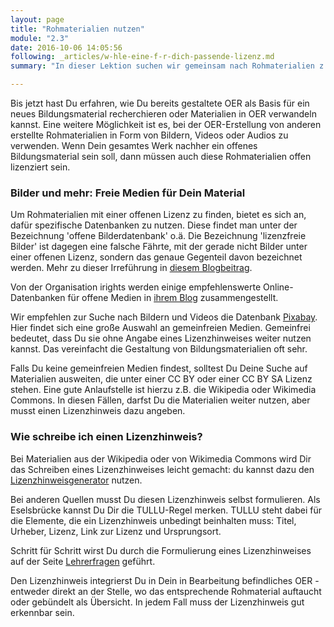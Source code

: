 ```yaml
---
layout: page
title: "Rohmaterialien nutzen"
module: "2.3"
date: 2016-10-06 14:05:56
following: _articles/w-hle-eine-f-r-dich-passende-lizenz.md
summary: "In dieser Lektion suchen wir gemeinsam nach Rohmaterialien z.B. in Form von Bildern und zeigen Dir, wie Du sie nutzen kannst.."

---
```


Bis jetzt hast Du erfahren, wie Du bereits gestaltete OER als Basis für ein neues Bildungsmaterial recherchieren oder Materialien in OER verwandeln kannst. Eine weitere Möglichkeit ist es, bei der OER-Erstellung von anderen erstellte Rohmaterialien in Form von Bildern, Videos oder Audios zu verwenden. Wenn Dein gesamtes Werk nachher ein offenes Bildungsmaterial sein soll, dann müssen auch diese Rohmaterialien offen lizenziert sein.

### Bilder und mehr: Freie Medien für Dein Material

Um Rohmaterialien mit einer offenen Lizenz zu finden, bietet es sich an, dafür spezifische Datenbanken zu nutzen. Diese findet man unter der Bezeichnung 'offene Bilderdatenbank' o.ä. Die Bezeichnung 'lizenzfreie Bilder' ist dagegen eine falsche Fährte, mit der gerade nicht Bilder unter einer offenen Lizenz, sondern das genaue Gegenteil davon bezeichnet werden. Mehr zu dieser Irreführung in [diesem Blogbeitrag](https://www.joeran.de/die-luege-von-lizenzfreien-bildern/).

Von der Organisation irights werden einige empfehlenswerte Online-Datenbanken für offene Medien in [ihrem Blog](https://irights.info/artikel/nicht-nur-kostenlos-sondern-frei-zehn-anlaufstellen-fuer-bilder-im-netz/22457) zusammengestellt. 

Wir empfehlen zur Suche nach Bildern und Videos die Datenbank  [Pixabay](https://pixabay.com). Hier findet sich eine große Auswahl an gemeinfreien Medien. Gemeinfrei bedeutet, dass Du sie ohne Angabe eines Lizenzhinweises weiter nutzen kannst. Das vereinfacht die Gestaltung von Bildungsmaterialien oft sehr.

Falls Du keine gemeinfreien Medien findest, solltest Du Deine Suche auf Materialien ausweiten, die unter einer CC BY oder einer CC BY SA Lizenz stehen. Eine gute Anlaufstelle ist hierzu z.B. die Wikipedia oder Wikimedia Commons. In diesen Fällen, darfst Du die Materialien weiter nutzen, aber musst einen Lizenzhinweis dazu angeben.

### Wie schreibe ich einen Lizenzhinweis?

Bei Materialien aus der Wikipedia oder von Wikimedia Commons wird Dir das Schreiben eines Lizenzhinweises leicht gemacht: du kannst dazu den [Lizenzhinweisgenerator](https://lizenzhinweisgenerator.de) nutzen.

Bei anderen Quellen musst Du diesen Lizenzhinweis selbst formulieren. Als Eselsbrücke kannst Du Dir die TULLU-Regel merken. TULLU steht dabei für die Elemente, die ein Lizenzhinweis unbedingt beinhalten muss: Titel, Urheber, Lizenz, Link zur Lizenz und Ursprungsort.

Schritt für Schritt wirst Du durch die Formulierung eines Lizenzhinweises auf der Seite [Lehrerfragen](https://lehrerfragen.de) geführt.

Den Lizenzhinweis integrierst Du in Dein in Bearbeitung befindliches OER - entweder direkt an der Stelle, wo das entsprechende Rohmaterial auftaucht oder gebündelt als Übersicht. In jedem Fall muss der Lizenzhinweis gut erkennbar sein.
